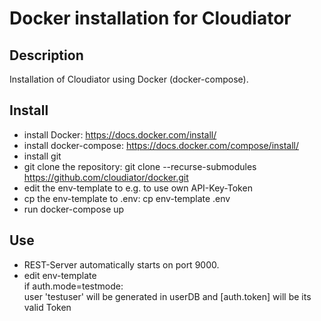 # Docker installation for Cloudiator

## Description

Installation of Cloudiator using Docker (docker-compose).

## Install

* install Docker: https://docs.docker.com/install/
* install docker-compose: https://docs.docker.com/compose/install/
* install git
* git clone the repository: git clone --recurse-submodules https://github.com/cloudiator/docker.git
* edit the env-template to e.g. to use own API-Key-Token
* cp the env-template to .env: cp env-template .env
* run docker-compose up

## Use

* REST-Server automatically starts on port 9000.
* edit env-template\
  if auth.mode=testmode: \
   user 'testuser' will be generated in userDB and [auth.token] will be its valid Token
   



